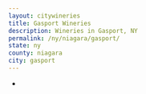 ```yaml
---
layout: citywineries
title: Gasport Wineries
description: Wineries in Gasport, NY
permalink: /ny/niagara/gasport/
state: ny
county: niagara
city: gasport
---
```

-
